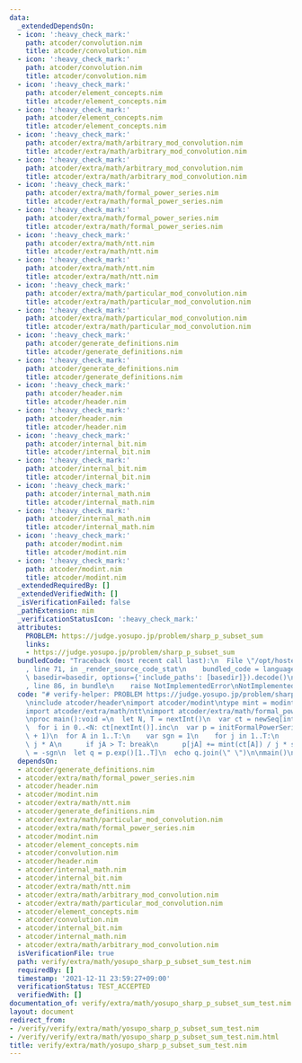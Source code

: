 ```yaml
---
data:
  _extendedDependsOn:
  - icon: ':heavy_check_mark:'
    path: atcoder/convolution.nim
    title: atcoder/convolution.nim
  - icon: ':heavy_check_mark:'
    path: atcoder/convolution.nim
    title: atcoder/convolution.nim
  - icon: ':heavy_check_mark:'
    path: atcoder/element_concepts.nim
    title: atcoder/element_concepts.nim
  - icon: ':heavy_check_mark:'
    path: atcoder/element_concepts.nim
    title: atcoder/element_concepts.nim
  - icon: ':heavy_check_mark:'
    path: atcoder/extra/math/arbitrary_mod_convolution.nim
    title: atcoder/extra/math/arbitrary_mod_convolution.nim
  - icon: ':heavy_check_mark:'
    path: atcoder/extra/math/arbitrary_mod_convolution.nim
    title: atcoder/extra/math/arbitrary_mod_convolution.nim
  - icon: ':heavy_check_mark:'
    path: atcoder/extra/math/formal_power_series.nim
    title: atcoder/extra/math/formal_power_series.nim
  - icon: ':heavy_check_mark:'
    path: atcoder/extra/math/formal_power_series.nim
    title: atcoder/extra/math/formal_power_series.nim
  - icon: ':heavy_check_mark:'
    path: atcoder/extra/math/ntt.nim
    title: atcoder/extra/math/ntt.nim
  - icon: ':heavy_check_mark:'
    path: atcoder/extra/math/ntt.nim
    title: atcoder/extra/math/ntt.nim
  - icon: ':heavy_check_mark:'
    path: atcoder/extra/math/particular_mod_convolution.nim
    title: atcoder/extra/math/particular_mod_convolution.nim
  - icon: ':heavy_check_mark:'
    path: atcoder/extra/math/particular_mod_convolution.nim
    title: atcoder/extra/math/particular_mod_convolution.nim
  - icon: ':heavy_check_mark:'
    path: atcoder/generate_definitions.nim
    title: atcoder/generate_definitions.nim
  - icon: ':heavy_check_mark:'
    path: atcoder/generate_definitions.nim
    title: atcoder/generate_definitions.nim
  - icon: ':heavy_check_mark:'
    path: atcoder/header.nim
    title: atcoder/header.nim
  - icon: ':heavy_check_mark:'
    path: atcoder/header.nim
    title: atcoder/header.nim
  - icon: ':heavy_check_mark:'
    path: atcoder/internal_bit.nim
    title: atcoder/internal_bit.nim
  - icon: ':heavy_check_mark:'
    path: atcoder/internal_bit.nim
    title: atcoder/internal_bit.nim
  - icon: ':heavy_check_mark:'
    path: atcoder/internal_math.nim
    title: atcoder/internal_math.nim
  - icon: ':heavy_check_mark:'
    path: atcoder/internal_math.nim
    title: atcoder/internal_math.nim
  - icon: ':heavy_check_mark:'
    path: atcoder/modint.nim
    title: atcoder/modint.nim
  - icon: ':heavy_check_mark:'
    path: atcoder/modint.nim
    title: atcoder/modint.nim
  _extendedRequiredBy: []
  _extendedVerifiedWith: []
  _isVerificationFailed: false
  _pathExtension: nim
  _verificationStatusIcon: ':heavy_check_mark:'
  attributes:
    PROBLEM: https://judge.yosupo.jp/problem/sharp_p_subset_sum
    links:
    - https://judge.yosupo.jp/problem/sharp_p_subset_sum
  bundledCode: "Traceback (most recent call last):\n  File \"/opt/hostedtoolcache/Python/3.10.0/x64/lib/python3.10/site-packages/onlinejudge_verify/documentation/build.py\"\
    , line 71, in _render_source_code_stat\n    bundled_code = language.bundle(stat.path,\
    \ basedir=basedir, options={'include_paths': [basedir]}).decode()\n  File \"/opt/hostedtoolcache/Python/3.10.0/x64/lib/python3.10/site-packages/onlinejudge_verify/languages/nim.py\"\
    , line 86, in bundle\n    raise NotImplementedError\nNotImplementedError\n"
  code: "# verify-helper: PROBLEM https://judge.yosupo.jp/problem/sharp_p_subset_sum\n\
    \ninclude atcoder/header\nimport atcoder/modint\ntype mint = modint998244353\n\
    import atcoder/extra/math/ntt\nimport atcoder/extra/math/formal_power_series\n\
    \nproc main():void =\n  let N, T = nextInt()\n  var ct = newSeq[int](T + 1)\n\
    \  for i in 0..<N: ct[nextInt()].inc\n  var p = initFormalPowerSeries[mint](T\
    \ + 1)\n  for A in 1..T:\n    var sgn = 1\n    for j in 1..T:\n      let jA =\
    \ j * A\n      if jA > T: break\n      p[jA] += mint(ct[A]) / j * sgn\n      sgn\
    \ = -sgn\n  let q = p.exp()[1..T]\n  echo q.join(\" \")\n\nmain()\n"
  dependsOn:
  - atcoder/generate_definitions.nim
  - atcoder/extra/math/formal_power_series.nim
  - atcoder/header.nim
  - atcoder/modint.nim
  - atcoder/extra/math/ntt.nim
  - atcoder/generate_definitions.nim
  - atcoder/extra/math/particular_mod_convolution.nim
  - atcoder/extra/math/formal_power_series.nim
  - atcoder/modint.nim
  - atcoder/element_concepts.nim
  - atcoder/convolution.nim
  - atcoder/header.nim
  - atcoder/internal_math.nim
  - atcoder/internal_bit.nim
  - atcoder/extra/math/ntt.nim
  - atcoder/extra/math/arbitrary_mod_convolution.nim
  - atcoder/extra/math/particular_mod_convolution.nim
  - atcoder/element_concepts.nim
  - atcoder/convolution.nim
  - atcoder/internal_bit.nim
  - atcoder/internal_math.nim
  - atcoder/extra/math/arbitrary_mod_convolution.nim
  isVerificationFile: true
  path: verify/extra/math/yosupo_sharp_p_subset_sum_test.nim
  requiredBy: []
  timestamp: '2021-12-11 23:59:27+09:00'
  verificationStatus: TEST_ACCEPTED
  verifiedWith: []
documentation_of: verify/extra/math/yosupo_sharp_p_subset_sum_test.nim
layout: document
redirect_from:
- /verify/verify/extra/math/yosupo_sharp_p_subset_sum_test.nim
- /verify/verify/extra/math/yosupo_sharp_p_subset_sum_test.nim.html
title: verify/extra/math/yosupo_sharp_p_subset_sum_test.nim
---
```

